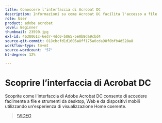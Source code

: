 ```yaml
---
title: Conoscere l'interfaccia di Acrobat DC
description: Informazioni su come Acrobat DC facilita l'accesso a file e strumenti tra desktop, Web e dispositivi mobili
role: User
product: adobe acrobat
level: Beginner
thumbnail: 23590.jpg
exl-id: 4638061c-6ed7-4dc0-b865-5e0b8da9cbd4
source-git-commit: 018cbcfd1d1605a8ff175a0cda98f0bfb4d528a8
workflow-type: tm+mt
source-wordcount: '57'
ht-degree: 12%

---
```


# Scoprire l’interfaccia di Acrobat DC

Scoprite come l&#39;interfaccia di Adobe Acrobat DC consente di accedere facilmente a file e strumenti da desktop, Web e da dispositivi mobili utilizzando un&#39;esperienza di visualizzazione Home coerente.

>[!VIDEO](https://video.tv.adobe.com/v/23590?hidetitle=true)
